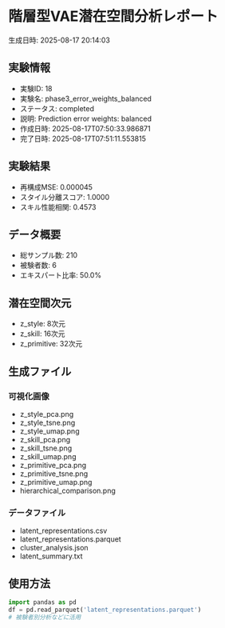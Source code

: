 # 階層型VAE潜在空間分析レポート

生成日時: 2025-08-17 20:14:03

## 実験情報
- 実験ID: 18
- 実験名: phase3_error_weights_balanced
- ステータス: completed
- 説明: Prediction error weights: balanced
- 作成日時: 2025-08-17T07:50:33.986871
- 完了日時: 2025-08-17T07:51:11.553815

## 実験結果
- 再構成MSE: 0.000045
- スタイル分離スコア: 1.0000
- スキル性能相関: 0.4573

## データ概要
- 総サンプル数: 210
- 被験者数: 6
- エキスパート比率: 50.0%

## 潜在空間次元
- z_style: 8次元
- z_skill: 16次元
- z_primitive: 32次元

## 生成ファイル
### 可視化画像
- z_style_pca.png
- z_style_tsne.png
- z_style_umap.png
- z_skill_pca.png
- z_skill_tsne.png
- z_skill_umap.png
- z_primitive_pca.png
- z_primitive_tsne.png
- z_primitive_umap.png
- hierarchical_comparison.png

### データファイル
- latent_representations.csv
- latent_representations.parquet
- cluster_analysis.json
- latent_summary.txt

## 使用方法
```python
import pandas as pd
df = pd.read_parquet('latent_representations.parquet')
# 被験者別分析などに活用
```
